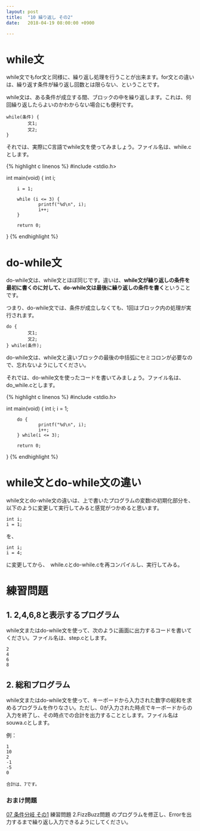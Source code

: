 ```yaml
---
layout: post
title:  "10 繰り返し その2"
date:   2018-04-19 08:00:00 +0900

---
```


# while文
while文でもfor文と同様に、繰り返し処理を行うことが出来ます。for文との違いは、繰り返す条件が繰り返し回数とは限らない、ということです。

while文は、ある条件が成立する間、ブロックの中を繰り返します。これは、何回繰り返したらよいのかわからない場合にも便利です。


```
while(条件) {
        文1;
        文2;
}
```

それでは、実際にC言語でwhile文を使ってみましょう。ファイル名は、while.cとします。

{% highlight c linenos %}
#include <stdio.h>

int main(void)
{
        int i;

        i = 1;

        while (i <= 3) {
                printf("%d\n", i);
                i++;
        }

        return 0;
}
{% endhighlight %}


# do-while文
do-while文は、while文とほぼ同じです。違いは、**while文が繰り返しの条件を最初に書くのに対して、do-while文は最後に繰り返しの条件を書く**ということです。

つまり、do-while文では、条件が成立しなくても、1回はブロック内の処理が実行されます。

```
do {
        文1;
        文2;
} while(条件);
```

do-while文は、while文と違いブロックの最後の中括弧にセミコロンが必要なので、忘れないようにしてください。

それでは、do-while文を使ったコードを書いてみましょう。ファイル名は、do_while.cとします。

{% highlight c linenos %}
#include <stdio.h>

int main(void)
{
        int i;
        i = 1;

        do {
                printf("%d\n", i);
                i++;
        } while(i <= 3);

        return 0;
}
{% endhighlight %}


# while文とdo-while文の違い
while文とdo-while文の違いは、上で書いたプログラムの変数iの初期化部分を、以下のように変更して実行してみると感覚がつかめると思います。

```
int i;
i = 1;
```

を、

```
int i;
i = 4;
```

に変更してから、　while.cとdo-while.cを再コンパイルし、実行してみる。


# 練習問題
## 1. 2,4,6,8と表示するプログラム
while文またはdo-while文を使って、次のように画面に出力するコードを書いてください。ファイル名は、step.cとします。

```
2
4
6
8
```

## 2. 総和プログラム
while文またはdo-while文を使って、キーボードから入力された数字の総和を求めるプログラムを作りなさい。ただし、0が入力された時点でキーボードからの入力を終了し、その時点での合計を出力することとします。ファイル名はsouwa.cとします。

例：

```
1
10
2
-1
-5
0

合計は、7です。
```

### おまけ問題
[07 条件分岐 その1](./07-branch01.html) 練習問題 2.FizzBuzz問題 のプログラムを修正し、Errorを出力するまで繰り返し入力できるようにしてください。

